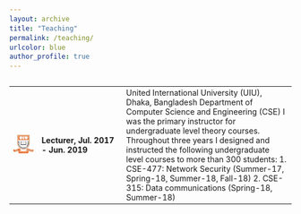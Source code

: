 ```yaml
---
layout: archive
title: "Teaching"
permalink: /teaching/
urlcolor: blue
author_profile: true
---
```


<style>
table, tr, td {
    border: none;
}
  
</style>
<div style="height:250px;overflow:auto;border:0px;border-collapse: collapse;" >
	<table  border="none" style="border:0px;border-collapse: collapse;" rules="none" >
	<colgroup>
       	<col span="1" style="width: 10%;">
	<col span="1" style="width: 30%;">
       	<col span="1" style="width: 60%;">
	</colgroup>

<tr>
<td> <img src="https://github.com/SumitTarafder/sumittarafder.github.io/blob/master/files/UIU.jpg"/> </td>
<td> <b> Lecturer, Jul. 2017 - Jun. 2019 </b> </td> 
<td> 
United International University (UIU), Dhaka, Bangladesh
Department of Computer Science and Engineering (CSE)
I was the primary instructor for undergraduate level theory courses. Throughout three years I designed and instructed the following undergraduate level courses to more than 300 students:
1. CSE-477: Network Security (Summer-17, Spring-18, Summer-18, Fall-18)
2. CSE-315: Data communications (Spring-18, Summer-18) 
</td>
</tr>
